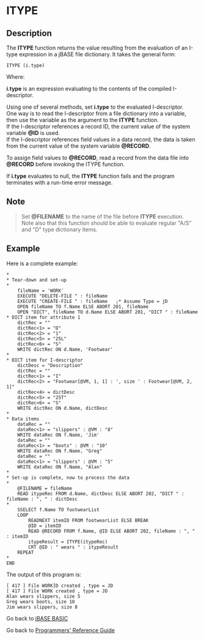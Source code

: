 # ITYPE

<PageHeader />  

## Description

The **ITYPE** function returns the value resulting from the evaluation of an I-type expression in a jBASE file dictionary. It takes the general form:

```
ITYPE (i.type)
```

Where:

**i.type** is an expression evaluating to the contents of the compiled I-descriptor.

[comment]: <> (The Idescriptor must be compiled before the **ITYPE** function uses it; otherwise, a run-time error message results.)

Using one of several methods, set **i.type** to the evaluated I-descriptor.  
One way is to read the I-descriptor from a file dictionary into a variable, then use the variable as the argument to the **ITYPE** function.  
If the I-descriptor references a record ID, the current value of the system variable **@ID** is used.  
If the I-descriptor references field values in a data record, the data is taken from the current value of the system variable **@RECORD**.

To assign field values to **@RECORD**, read a record from the data file into **@RECORD** before invoking the ITYPE function.

If **i.type** evaluates to null, the **ITYPE** function fails and the program terminates with a run-time error message.

## Note

> Set **@FILENAME** to the name of the file before **ITYPE** execution.  
> Note also that this function should be able to evaluate regular "A/S" and "D" type dictionary items.

## Example

Here is a complete example:

```
*
* Tear-down and set-up
*
    fileName = 'WORK'
    EXECUTE "DELETE-FILE " : fileName
    EXECUTE "CREATE-FILE " : fileName   ;* Assume Type = jD
    OPEN fileName TO f.Name ELSE ABORT 201, fileName
    OPEN "DICT", fileName TO d.Name ELSE ABORT 201, "DICT " : fileName
* DICT item for attribute 1
    dictRec = ""
    dictRec<1> = "D"
    dictRec<2> = "1"
    dictRec<5> = "25L"
    dictRec<6> = "S"
    WRITE dictRec ON d.Name, 'Footwear'
*
* DICT item for I-descriptor
    dictDesc = "Description"
    dictRec = ""
    dictRec<1> = "I"
    dictRec<2> = "Footwear[@VM, 1, 1] : ', size ' : Footwear[@VM, 2, 1]"
    dictRec<4> = dictDesc
    dictRec<5> = "25T"
    dictRec<6> = "S"
    WRITE dictRec ON d.Name, dictDesc
*
* Data items
    dataRec = ""
    dataRec<1> = "slippers" : @VM : "8"
    WRITE dataRec ON f.Name, 'Jim'
    dataRec = ""
    dataRec<1> = "boots" : @VM : "10"
    WRITE dataRec ON f.Name, "Greg"
    dataRec = ""
    dataRec<1> = "slippers" : @VM : "5"
    WRITE dataRec ON f.Name, "Alan"
*
* Set-up is complete, now to process the data
*
    @FILENAME = fileName
    READ itypeRec FROM d.Name, dictDesc ELSE ABORT 202, "DICT " : fileName : ", " : dictDesc
*
    SSELECT f.Name TO footwearList
    LOOP
        READNEXT itemID FROM footwearList ELSE BREAK
        @ID = itemID
        READ @RECORD FROM f.Name, @ID ELSE ABORT 202, fileName : ", " : itemID
        itypeResult = ITYPE(itypeRec)
        CRT @ID : " wears " : itypeResult
    REPEAT
*
END
```

The output of this program is:

```
[ 417 ] File WORK]D created , type = JD
[ 417 ] File WORK created , type = JD
Alan wears slippers, size 5
Greg wears boots, size 10
Jim wears slippers, size 8
```

Go back to [jBASE BASIC](./../README.md)

Go back to [Programmers' Reference Guide](./../../reference-guides/jbc/README.md)

<PageFooter />
